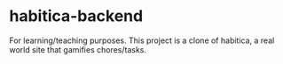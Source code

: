 # habitica-backend
For learning/teaching purposes. This project is a clone of habitica, a real world site that gamifies chores/tasks.
